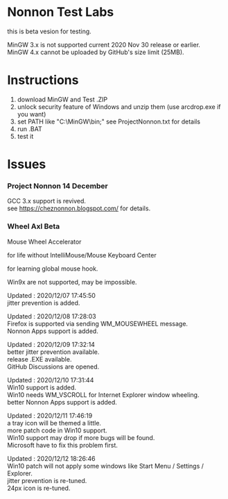 # Nonnon Test Labs

this is beta vesion for testing.<br>

MinGW 3.x is not supported current 2020 Nov 30 release or earlier.<br>
MinGW 4.x cannot be uploaded by GitHub's size limit (25MB).<br>

# Instructions

1. download MinGW and Test .ZIP<br>
2. unlock security feature of Windows and unzip them (use arcdrop.exe if you want)<br>
3. set PATH like "C:\MinGW\bin;" see ProjectNonnon.txt for details<br>
4. run .BAT<br>
5. test it<br>

# Issues

### Project Nonnon 14 December

GCC 3.x support is revived.<br>
see https://cheznonnon.blogspot.com/ for details.<br>

### Wheel Axl Beta

Mouse Wheel Accelerator<br>

for life without IntelliMouse/Mouse Keyboard Center<br>

for learning global mouse hook.<br> 

Win9x are not supported, may be impossible.<br>

Updated : 2020/12/07 17:45:50<br>
jitter prevention is added.<br>

Updated : 2020/12/08 17:28:03<br>
Firefox is supported via sending WM_MOUSEWHEEL message.<br>
Nonnon Apps support is added.<br>

Updated : 2020/12/09 17:32:14<br>
better jitter prevention available.<br>
release .EXE available.<br>
GitHub Discussions are opened.<br>

Updated : 2020/12/10 17:31:44<br>
Win10 support is added.<br>
Win10 needs WM_VSCROLL for Internet Explorer window wheeling.<br>
better Nonnon Apps support is added.<br>

Updated : 2020/12/11 17:46:19<br>
a tray icon will be themed a little.<br>
more patch code in Win10 support.<br>
Win10 support may drop if more bugs will be found.<br>
Microsoft have to fix this problem first.<br>

Updated : 2020/12/12 18:26:46<br>
Win10 patch will not apply some windows like Start Menu / Settings / Explorer.<br>
jitter prevention is re-tuned.<br>
24px icon is re-tuned.<br>
